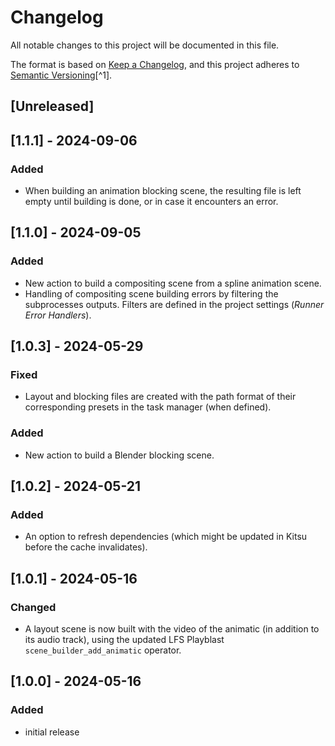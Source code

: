 # Changelog

All notable changes to this project will be documented in this file.

The format is based on [Keep a Changelog](https://keepachangelog.com/en/1.0.0/),
and this project adheres to [Semantic Versioning](https://semver.org/spec/v2.0.0.html)[^1].

<!---
Types of changes

- Added for new features.
- Changed for changes in existing functionality.
- Deprecated for soon-to-be removed features.
- Removed for now removed features.
- Fixed for any bug fixes.
- Security in case of vulnerabilities.

-->

## [Unreleased]

## [1.1.1] - 2024-09-06

### Added

* When building an animation blocking scene, the resulting file is left empty until building is done, or in case it encounters an error.

## [1.1.0] - 2024-09-05

### Added

* New action to build a compositing scene from a spline animation scene.
* Handling of compositing scene building errors by filtering the subprocesses outputs. Filters are defined in the project settings (*Runner Error Handlers*).

## [1.0.3] - 2024-05-29

### Fixed

* Layout and blocking files are created with the path format of their corresponding presets in the task manager (when defined).

### Added

* New action to build a Blender blocking scene.

## [1.0.2] - 2024-05-21

### Added

* An option to refresh dependencies (which might be updated in Kitsu before the cache invalidates).

## [1.0.1] - 2024-05-16

### Changed

* A layout scene is now built with the video of the animatic (in addition to its audio track), using the updated LFS Playblast `scene_builder_add_animatic` operator.

## [1.0.0] - 2024-05-16

### Added

* initial release
